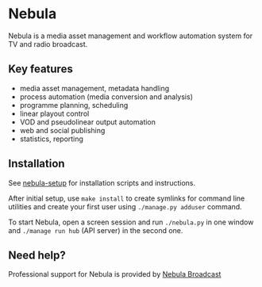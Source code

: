 Nebula
======

Nebula is a media asset management and workflow automation system for TV and radio broadcast.

Key features
------------

 - media asset management, metadata handling
 - process automation (media conversion and analysis)
 - programme planning, scheduling
 - linear playout control
 - VOD and pseudolinear output automation
 - web and social publishing
 - statistics, reporting

Installation
------------

See [nebula-setup](https://github.com/nebulabroadcast/nebula-setup)
for installation scripts and instructions.

After initial setup, use `make install` to create symlinks for command line utilities
and create your first user using `./manage.py adduser` command.

To start Nebula, open a screen session and run `./nebula.py` in one window
and `./manage run hub` (API server) in the second one.

Need help?
----------

Professional support for Nebula is provided by [Nebula Broadcast](https://nebulabroadcast.com)
